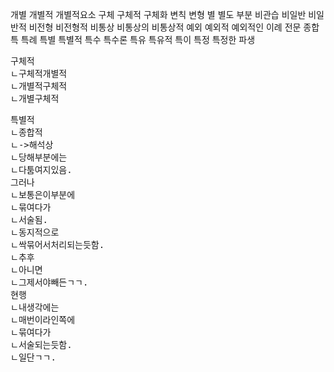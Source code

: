 개별
개별적
개별적요소
구체
구체적
구체화
변칙
변형
별
별도
부분
비관습
비일반
비일반적
비전형
비전형적
비통상
비통상의
비통상적
예외
예외적
예외적인
이례
전문
종합
특
특례
특별
특별적
특수
특수론
특유
특유적
특이
특정
특정한
파생





<pre>
구체적
ㄴ구체적개별적
ㄴ개별적구체적
ㄴ개별구체적
</pre>
<pre>
특별적
ㄴ종합적
ㄴ->해석상
ㄴ당해부분에는
ㄴ다툼여지있음.
그러나
ㄴ보통은이부분에
ㄴ묶여다가
ㄴ서술됨.
ㄴ동지적으로
ㄴ싹묶어서처리되는듯함.
ㄴ추후
ㄴ아니면
ㄴ그제서야빼든ㄱㄱ.
현행
ㄴ내생각에는
ㄴ매번이라인쪽에
ㄴ묶여다가
ㄴ서술되는듯함.
ㄴ일단ㄱㄱ.
</pre>

